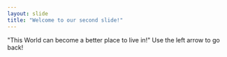 ```yaml
---
layout: slide
title: "Welcome to our second slide!"
---
```

"This World can become a better place to live in!"
Use the left arrow to go back!

